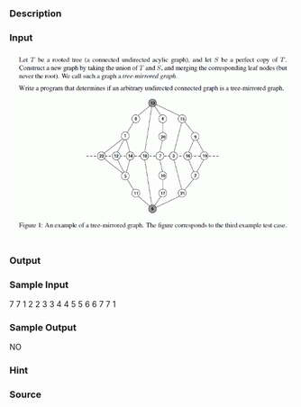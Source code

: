 
### Description

### Input
![](/JudgeOnline/upload/201106/c.jpg)

### Output

### Sample Input
7 7
1 2
2 3
3 4
4 5
5 6
6 7
7 1
### Sample Output
NO
### Hint

### Source
